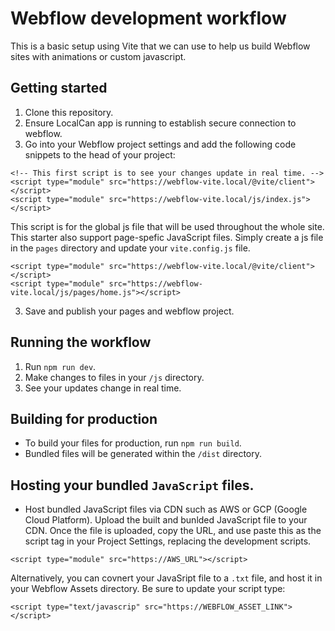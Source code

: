 # Webflow development workflow

This is a basic setup using Vite that we can use to help us build Webflow sites with animations or custom javascript.

## Getting started

1. Clone this repository.
2. Ensure LocalCan app is running to establish secure connection to webflow.
3. Go into your Webflow project settings and add the following code snippets to the head of your project:

```
<!-- This first script is to see your changes update in real time. -->
<script type="module" src="https://webflow-vite.local/@vite/client"></script>
<script type="module" src="https://webflow-vite.local/js/index.js"></script>
```

This script is for the global js file that will be used throughout the whole site. This starter also support page-spefic JavaScript files. Simply create a js file in the `pages` directory and update your `vite.config.js` file.

```
<script type="module" src="https://webflow-vite.local/@vite/client"></script>
<script type="module" src="https://webflow-vite.local/js/pages/home.js"></script>
```

3. Save and publish your pages and webflow project.

## Running the workflow

1. Run `npm run dev`.
2. Make changes to files in your `/js` directory.
3. See your updates change in real time.

## Building for production

- To build your files for production, run `npm run build`.
- Bundled files will be generated within the `/dist` directory.

## Hosting your bundled `JavaScript` files.

- Host bundled JavaScript files via CDN such as AWS or GCP (Google Cloud Platform). Upload the built and bunlded JavaScript file to your CDN. Once the file is uploaded, copy the URL, and use paste this as the script tag in your Project Settings, replacing the development scripts.

`<script type="module" src="https://AWS_URL"></script>`

Alternatively, you can covnert your JavaSript file to a `.txt` file, and host it in your Webflow Assets directory. Be sure to update your script type:

`<script type="text/javascrip" src="https://WEBFLOW_ASSET_LINK"></script>`
